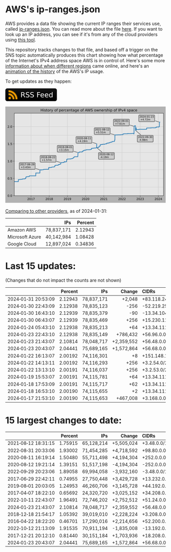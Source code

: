 # AWS's ip-ranges.json

AWS provides a data file showing the current IP ranges their
services use, called [ip-ranges.json](https://ip-ranges.amazonaws.com/ip-ranges.json).
You can read more about the file [here](https://docs.aws.amazon.com/general/latest/gr/aws-ip-ranges.html).
If you want to look up an IP address, you can see if it's from any of the cloud providers using [this tool](https://cloud-ips.s3-us-west-2.amazonaws.com/index.html).

This repository tracks changes to that file, and based off a trigger on the SNS 
topic automatically produces this chart showing how what percentage of the 
Internet's IPv4 address space AWS is in control of.  Here's some 
more [information about when different regions](announces.md) came 
online, and here's an [animation of the history](https://youtu.be/Su25yl7eol8) 
of the AWS's IP usage.

To get updates as they happen:

[![RSS Icon](images/rss_badge.svg)](https://raw.githubusercontent.com/seligman/aws-ip-ranges/master/rss.xml)

![History of AWS](history_count.svg)

[Comparing to other providers](https://github.com/seligman/cloud_sizes), as of 2024-01-31:

| | IPs | Percent |
| --- | ---: | ---: |
| Amazon AWS | 78,837,171 | 2.12943 |
| Microsoft Azure | 40,142,984 | 1.08428 |
| Google Cloud | 12,897,024 | 0.34836 |


# Last 15 updates:

(Changes that do not impact the counts are not shown)

| | Percent | IPs | Change | CIDRs |
| :--- | ---: | ---: | ---: | :--- |
| 2024&#8209;01&#8209;31&nbsp;20:53:09 | 2.12943 | 78,837,171 | +2,048 | +83.118.240.0/21 |
| 2024&#8209;01&#8209;30&nbsp;22:43:09 | 2.12938 | 78,835,123 | -256 | -52.219.253.0/24 |
| 2024&#8209;01&#8209;30&nbsp;16:43:10 | 2.12939 | 78,835,379 | -90 | -13.34.104.88/29,&nbsp;-13.34.104.120/29,&nbsp;-13.34.104.152/29,&nbsp;... |
| 2024&#8209;01&#8209;30&nbsp;06:43:07 | 2.12939 | 78,835,469 | +256 | +15.230.114.0/24 |
| 2024&#8209;01&#8209;24&nbsp;05:43:10 | 2.12938 | 78,835,213 | +64 | +13.34.111.128/26 |
| 2024&#8209;01&#8209;23&nbsp;22:43:10 | 2.12938 | 78,835,149 | +786,432 | +56.96.0.0/14,&nbsp;+56.240.0.0/14,&nbsp;+65.176.0.0/14 |
| 2024&#8209;01&#8209;23&nbsp;21:43:07 | 2.10814 | 78,048,717 | +2,359,552 | +56.48.0.0/13,&nbsp;+16.28.0.0/14,&nbsp;+16.64.0.0/14,&nbsp;... |
| 2024&#8209;01&#8209;23&nbsp;20:43:07 | 2.04441 | 75,689,165 | +1,572,864 | +56.68.0.0/14,&nbsp;+56.128.0.0/14,&nbsp;+56.136.0.0/14,&nbsp;... |
| 2024&#8209;01&#8209;22&nbsp;16:13:07 | 2.00192 | 74,116,301 | +8 | +151.148.16.8/30,&nbsp;+151.148.16.4/31,&nbsp;+151.148.16.3/32,&nbsp;... |
| 2024&#8209;01&#8209;22&nbsp;14:13:11 | 2.00192 | 74,116,293 | +256 | +3.2.54.0/24 |
| 2024&#8209;01&#8209;22&nbsp;13:13:10 | 2.00191 | 74,116,037 | +256 | +3.2.53.0/24 |
| 2024&#8209;01&#8209;19&nbsp;15:53:07 | 2.00191 | 74,115,781 | +64 | +13.34.111.64/26 |
| 2024&#8209;01&#8209;18&nbsp;17:53:09 | 2.00191 | 74,115,717 | +62 | +13.34.111.32/27,&nbsp;+13.34.111.16/28,&nbsp;+13.34.111.4/30,&nbsp;... |
| 2024&#8209;01&#8209;18&nbsp;16:53:10 | 2.00190 | 74,115,655 | +2 | +13.34.111.2/32,&nbsp;+13.34.111.15/32 |
| 2024&#8209;01&#8209;17&nbsp;21:53:10 | 2.00190 | 74,115,653 | +467,008 | +3.168.0.0/14,&nbsp;+3.166.0.0/15,&nbsp;+3.165.0.0/16,&nbsp;... |


# 15 largest changes to date:

| | Percent | IPs | Change | CIDRs |
| :--- | ---: | ---: | ---: | :--- |
| 2021&#8209;08&#8209;12&nbsp;18:31:15 | 1.75915 | 65,128,214 | +5,505,024 | +3.48.0.0/12,&nbsp;+35.96.0.0/12,&nbsp;+3.152.0.0/13,&nbsp;... |
| 2022&#8209;08&#8209;31&nbsp;20:33:06 | 1.93002 | 71,454,285 | +4,718,592 | +98.80.0.0/12,&nbsp;+184.32.0.0/12,&nbsp;+13.184.0.0/13,&nbsp;... |
| 2020&#8209;08&#8209;11&nbsp;16:19:14 | 1.50480 | 55,711,498 | +4,194,304 | +252.0.0.0/10 |
| 2020&#8209;08&#8209;12&nbsp;19:21:14 | 1.39151 | 51,517,198 | -4,194,304 | -252.0.0.0/10 |
| 2022&#8209;09&#8209;29&nbsp;20:23:06 | 1.89058 | 69,994,058 | -3,932,160 | -3.48.0.0/12,&nbsp;-35.96.0.0/12,&nbsp;-3.240.0.0/13,&nbsp;... |
| 2017&#8209;06&#8209;29&nbsp;22:42:11 | 0.74955 | 27,750,448 | +3,429,728 | +13.232.0.0/13,&nbsp;+34.240.0.0/13,&nbsp;+35.168.0.0/13,&nbsp;... |
| 2019&#8209;08&#8209;01&nbsp;20:03:05 | 1.24953 | 46,260,706 | +3,145,728 | +44.192.0.0/10,&nbsp;-3.192.0.0/12 |
| 2017&#8209;04&#8209;07&nbsp;18:22:10 | 0.65692 | 24,320,720 | +3,025,152 | +34.208.0.0/12,&nbsp;+34.224.0.0/12,&nbsp;+13.58.0.0/15,&nbsp;... |
| 2022&#8209;10&#8209;11&nbsp;22:43:07 | 1.96491 | 72,746,202 | +2,752,512 | +51.24.0.0/13,&nbsp;+57.104.0.0/13,&nbsp;+51.20.0.0/14,&nbsp;... |
| 2024&#8209;01&#8209;23&nbsp;21:43:07 | 2.10814 | 78,048,717 | +2,359,552 | +56.48.0.0/13,&nbsp;+16.28.0.0/14,&nbsp;+16.64.0.0/14,&nbsp;... |
| 2018&#8209;12&#8209;18&nbsp;21:54:17 | 1.05392 | 39,019,010 | +2,228,224 | +3.208.0.0/12,&nbsp;+3.224.0.0/12,&nbsp;+13.48.0.0/15 |
| 2016&#8209;04&#8209;22&nbsp;18:22:20 | 0.46701 | 17,290,016 | +2,214,656 | +52.200.0.0/13,&nbsp;+52.208.0.0/13,&nbsp;+52.36.0.0/14,&nbsp;... |
| 2022&#8209;10&#8209;12&nbsp;21:13:09 | 1.91535 | 70,911,194 | -1,835,008 | -13.192.0.0/13,&nbsp;-16.28.0.0/14,&nbsp;-40.172.0.0/14,&nbsp;... |
| 2017&#8209;12&#8209;21&nbsp;20:12:10 | 0.81440 | 30,151,184 | +1,703,936 | +18.208.0.0/13,&nbsp;+18.204.0.0/14,&nbsp;+18.224.0.0/14,&nbsp;... |
| 2024&#8209;01&#8209;23&nbsp;20:43:07 | 2.04441 | 75,689,165 | +1,572,864 | +56.68.0.0/14,&nbsp;+56.128.0.0/14,&nbsp;+56.136.0.0/14,&nbsp;... |

